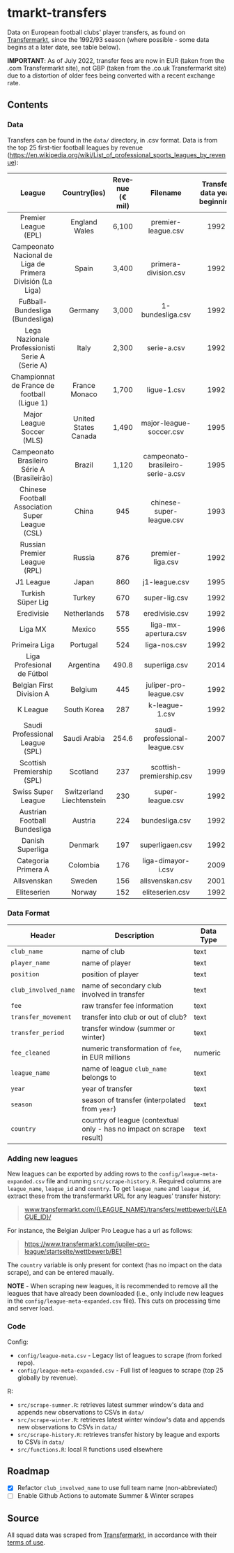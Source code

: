 # tmarkt-transfers


Data on European football clubs' player transfers, as found on [Transfermarkt](https://www.transfermarkt.com/), since the 1992/93 season (where possible - some data begins at a later date, see table below).

**IMPORTANT**: As of July 2022, transfer fees are now in EUR (taken from the .com Transfermarkt site), not GBP (taken from the .co.uk Transfermarkt site) due to a distortion of older fees being converted with a recent exchange rate.

## Contents

### Data

Transfers can be found in the `data/` directory, in .csv format. Data is from the top 25 first-tier football leagues by revenue (https://en.wikipedia.org/wiki/List_of_professional_sports_leagues_by_revenue):

| League  | Country(ies)  | Reve­nue (€ mil)  | Filename | Transfer data year beginning |
|:---:|:---:|:---:|:---:|:---:|
| Premier League (EPL) |  England Wales | 6,100  | premier-league.csv | 1992
| Campeonato Nacional de Liga de Primera División (La Liga) |  Spain | 3,400  | primera-division.csv | 1992
| Fußball-Bundesliga (Bundesliga) |  Germany | 3,000  | 1-bundesliga.csv | 1992
| Lega Nazionale Professionisti Serie A (Serie A) |  Italy | 2,300  | serie-a.csv | 1992
| Championnat de France de football (Ligue 1) |  France  Monaco | 1,700  | ligue-1.csv | 1992
| Major League Soccer (MLS) |  United States  Canada | 1,490 | major-league-soccer.csv | 1995
| Campeonato Brasileiro Série A (Brasileirão) |  Brazil | 1,120 | campeonato-brasileiro-serie-a.csv | 1995
| Chinese Football Association Super League (CSL) |  China | 945 | chinese-super-league.csv | 1993
| Russian Premier League (RPL) |  Russia | 876 | premier-liga.csv | 1992
| J1 League |  Japan | 860 | j1-league.csv | 1995
| Turkish Süper Lig |  Turkey | 670 | super-lig.csv | 1992
| Eredivisie |  Netherlands | 578 | eredivisie.csv | 1992
| Liga MX |  Mexico | 555 | liga-mx-apertura.csv | 1996
| Primeira Liga |  Portugal | 524 | liga-nos.csv | 1992
| Liga Profesional de Fútbol |  Argentina | 490.8 | superliga.csv | 2014
| Belgian First Division A |  Belgium | 445 | juliper-pro-league.csv | 1992
| K League |  South Korea | 287 | k-league-1.csv | 1992
| Saudi Professional League (SPL) |  Saudi Arabia | 254.6 | saudi-professional-league.csv | 2007
| Scottish Premiership (SPL) |  Scotland | 237 | scottish-premiership.csv | 1999
| Swiss Super League |  Switzerland  Liechtenstein | 230 | super-league.csv | 1992
| Austrian Football Bundesliga |  Austria | 224 | bundesliga.csv | 1992
| Danish Superliga |  Denmark | 197 | superligaen.csv | 1992
| Categoria Primera A |  Colombia | 176 | liga-dimayor-i.csv | 2009
| Allsvenskan |  Sweden | 156 | allsvenskan.csv | 2001
| Eliteserien |  Norway | 152 | eliteserien.csv | 1992


### Data Format

| Header | Description | Data Type |
| --- | --- | --- |
| `club_name` | name of club | text |
| `player_name` | name of player | text |
| `position` | position of player | text |
| `club_involved_name` | name of secondary club involved in transfer | text |
| `fee` | raw transfer fee information | text |
| `transfer_movement` | transfer into club or out of club? | text |
| `transfer_period` | transfer window (summer or winter) | text |
| `fee_cleaned` | numeric transformation of `fee`, in EUR millions| numeric |
| `league_name` | name of league `club_name` belongs to | text |
| `year` | year of transfer | text |
| `season` | season of transfer (interpolated from `year`) | text |
| `country` | country of league (contextual only - has no impact on scrape result) | text |

### Adding new leagues

New leagues can be exported by adding rows to the `config/league-meta-expanded.csv` file and running `src/scrape-history.R`. Required columns are `league_name`, `league_id` and `country`. To get `league_name` and `league_id`, extract these from the transfermarkt URL for any leagues' transfer history: 

> www.transfermarkt.com/{LEAGUE_NAME}/transfers/wettbewerb/{LEAGUE_ID}/

For instance, the Belgian Juliper Pro League has a url as follows:

> https://www.transfermarkt.com/jupiler-pro-league/startseite/wettbewerb/BE1

The `country` variable is only present for context (has no impact on the data scrape), and can be entered maually.

**NOTE** - When scraping new leagues, it is recommended to remove all the leagues that have already been downloaded (i.e., only include new leagues in the `config/league-meta-expanded.csv` file). This cuts on processing time and server load.

### Code

Config:
- `config/league-meta.csv` - Legacy list of leagues to scrape (from forked repo).
- `config/league-meta-expanded.csv` - Full list of leagues to scrape (top 25 globally by revenue).

R:

- `src/scrape-summer.R`: retrieves latest summer window's data and appends new observations to CSVs in `data/`
- `src/scrape-winter.R`: retrieves latest winter window's data and appends new observations to CSVs in `data/`
- `src/scrape-history.R`: retrieves transfer history by league and exports to CSVs in `data/`
- `src/functions.R`: local R functions used elsewhere

## Roadmap
- [x] Refactor `club_involved_name` to use full team name (non-abbreviated)
- [ ] Enable Github Actions to automate Summer & Winter scrapes

## Source

All squad data was scraped from [Transfermarkt](https://www.transfermarkt.com/), in accordance with their [terms of use](https://www.transfermarkt.co.uk/intern/anb).
